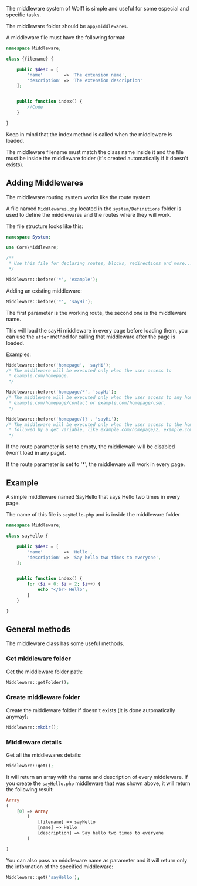 The middleware system of Wolff is simple and useful for some especial and specific tasks.

The middleware folder should be `app/middlewares`.

A middleware file must have the following format:

```php
namespace Middleware;

class {filename} {

    public $desc = [
        'name'        => 'The extension name',
        'description' => 'The extension description'
    ];    


    public function index() {
        //Code
    }

}
```

Keep in mind that the index method is called when the middleware is loaded.

The middleware filename must match the class name inside it and the file must be inside the middleware folder (it's created automatically if it doesn't exists).

## Adding Middlewares

The middleware routing system works like the route system.

A file named `Middlewares.php` located in the `system/Definitions` folder is used to define the middlewares and the routes where they will work.

The file structure looks like this:

```php
namespace System;

use Core\Middleware;

/**
 * Use this file for declaring routes, blocks, redirections and more...
 */

Middleware::before('*', 'example');
```

Adding an existing middleware:

```php
Middleware::before('*', 'sayHi');
```

The first parameter is the working route, the second one is the middleware name.

This will load the sayHi middleware in every page before loading them, you can use the `after` method for calling that middleware after the page is loaded.

Examples:

```php
Middleware::before('homepage', 'sayHi');
/* The middleware will be executed only when the user access to 
 * example.com/homepage.
 */

Middleware::before('homepage/*', 'sayHi');
/* The middleware will be executed only when the user access to any homepage sub route like 
 * example.com/homepage/contact or example.com/homepage/user.
 */

Middleware::before('homepage/{}', 'sayHi');
/* The middleware will be executed only when the user access to the homepage route 
 * followed by a get variable, like example.com/homepage/2, example.com/homepage/3 and others.
 */
```

If the route parameter is set to empty, the middleware will be disabled (won't load in any page).

If the route parameter is set to '*', the middleware will work in every page.

## Example

A simple middleware named SayHello that says Hello two times in every page. 

The name of this file is `sayHello.php` and is inside the middleware folder

```php
namespace Middleware;

class sayHello {

    public $desc = [
        'name'        => 'Hello',
        'description' => 'Say hello two times to everyone',
    ];    


    public function index() {
        for ($i = 0; $i < 2; $i++) {
            echo "</br> Hello";
        }
    }

}
```

## General methods

The middleware class has some useful methods.

### Get middleware folder

Get the middleware folder path:

```php
Middleware::getFolder();
```

### Create middleware folder

Create the middleware folder if doesn't exists (it is done automatically anyway):

```php
Middleware::mkdir();
```

### Middleware details

Get all the middlewares details:

```php
Middleware::get();
```

It will return an array with the name and description of every middleware.
If you create the `sayHello.php` middleware that was shown above, it will return the following result:

```php
Array
(
    [0] => Array
        (
            [filename] => sayHello
            [name] => Hello
            [description] => Say hello two times to everyone
        )

)
```

You can also pass an middleware name as parameter and it will return only the information of the specified middleware:

```php
Middleware::get('sayHello');
```
